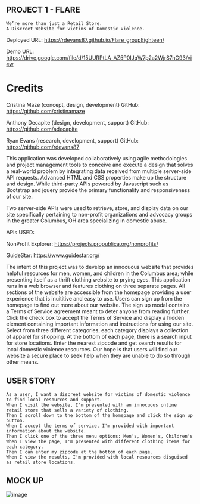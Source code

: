 ## PROJECT 1  - FLARE

``` 
We’re more than just a Retail Store.
A Discreet Website for victims of Domestic Violence.

```

Deployed URL: https://rdevans87.github.io/Flare_groupEighteen/

Demo URL: https://drive.google.com/file/d/15UURPtLA_AZ5P0IJqW7p2a2WjrS7nG93/view

# Credits

Cristina Maze (concept, design, development)
GitHub: https://github.com/cristinamaze

Anthony Decapite (design, development, support)
GitHub: https://github.com/adecapite

Ryan Evans (research, development, support)
GitHub: https://github.com/rdevans87

This application was developed collaboratively using agile methodologies and project management tools to conceive and execute a design that solves a real-world problem by integrating data received from multiple server-side API requests. Advanced HTML and CSS properties make up the structure and design. While third-party APIs powered by Javascript such as Bootstrap and jquery provide the primary functionality and responsiveness of our site.

Two server-side APIs were used to retrieve, store, and display data on our site specifically pertaining to non-profit organizations and advocacy groups in the greater Columbus, OH area specializing in domestic abuse.

APIs USED:

NonProfit Explorer: https://projects.propublica.org/nonprofits/

GuideStar: https://www.guidestar.org/

The intent of this project was to develop an innocuous website that provides helpful resources for men, women, and children in the Columbus area; while presenting itself as a thrift clothing website to prying eyes. This application runs in a web browser and features clothing on three separate pages. All sections of the website are accessible from the homepage providing a user experience that is inuititive and easy to use. Users can sign up from the homepage to find out more about our website. The sign up modal contains a Terms of Service agreement meant to deter anyone from reading further. Click the check box to accept the Terms of Service and display a hidden element containing important information and instructions for using our site. Select from three different categories, each category displays a collection of apparel for shopping. At the bottom of each page, there is a search input for store locations. Enter the nearest zipcode and get search results for local domestic violence resources. Our hope is that users will find our website a secure place to seek help when they are unable to do so through other means.

## USER STORY

```
As a user, I want a discreet website for victims of domestic violence to find local resources and support. 
When I visit the website, I'm presented with an innocuous online retail store that sells a variety of clothing. 
Then I scroll down to the bottom of the homepage and click the sign up button.
When I accept the terms of service, I'm provided with important information about the website.
Then I click one of the three menu options: Men's, Women's, Children's
When I view the page, I'm presented with different clothing items for each category. 
Then I can enter my zipcode at the bottom of each page. 
When I view the results, I'm provided with local resources disguised as retail store locations.  
```

## MOCK UP

![image](https://user-images.githubusercontent.com/74195719/111054959-e208d300-843e-11eb-8374-c9f93460bf9a.png)
